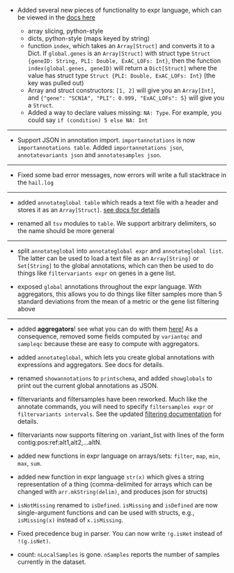  - Added several new pieces of functionality to expr language, which can be viewed in the [docs here](docs/HailExpressionLanguage.md)
  
    - array slicing, python-style
    - dicts, python-style (maps keyed by string)
    - function `index`, which takes an `Array[Struct]` and converts it to a Dict.  If `global.genes` is an `Array[Struct]` with struct type `Struct {geneID: String, PLI: Double, ExAC_LOFs: Int}`, then the function `index(global.genes, geneID)` will return a `Dict[Struct]` where the value has struct type `Struct {PLI: Double, ExAC_LOFs: Int}` (the key was pulled out)
    - Array and struct constructors: `[1, 2]` will give you an `Array[Int]`, and `{"gene": "SCN1A", "PLI": 0.999, "ExAC_LOFs": 5}` will give you a `Struct`.
    - Added a way to declare values missing: `NA: Type`. For example, you could say `if (condition) 5 else NA: Int`
 
____
 
 - Support JSON in annotation import.  `importannotations` is now
   `importannotations table`.  Added `importannotations json`,
   `annotatevariants json` and `annotatesamples json`.

____

 - Fixed some bad error messages, now errors will write a full stacktrace in the `hail.log`

____

 - added `annotateglobal table` which reads a text file with a header and stores it as an `Array[Struct]`.  [see docs for details](docs/ImportAnnotations.md#GlobalTable)

 - renamed all `tsv` modules to `table`.  We support arbitrary delimiters, so the name should be more general

____

 - split `annotateglobal` into `annotateglobal expr` and `annotateglobal list`.  The latter can be used to load a text file as an `Array[String]` or `Set[String]` to the global annotations, which can then be used to do things like `filtervariants expr` on genes in a gene list.
 
 - exposed `global` annotations throughout the expr language.  With aggregators, this allows you to do things like filter samples more than 5 standard deviations from the mean of a metric or the gene list filtering above
 
 ____

 - added **aggregators**!  see what you can do with them [here!](docs/HailExpressionLanguage.md)  As a consequence, removed some fields computed by `variantqc` and `sampleqc` because these are easy to compute with aggregators.

 - added `annotateglobal`, which lets you create global annotations with expressions and aggregators.  See docs for details.
 
 - renamed `showannotations` to `printschema`, and added `showglobals` to print out the current global annotations as JSON.

 - filtervariants and filtersamples have been reworked. Much like the annotate commands, you will need to specify `filtersamples expr` or `filtervariants intervals`. See the updated [filtering documentation](https://github.com/broadinstitute/hail/blob/master/docs/Filtering.md) for details.

 - filtervariants now supports filtering on .variant_list with lines
   of the form contig:pos:ref:alt1,alt2,...altN.
   
 - added new functions in expr language on arrays/sets: `filter`, `map`, `min`, `max`, `sum`.
 
 - added new function in expr language `str(x)` which gives a string representation of a thing (comma-delimited for arrays which can be changed with `arr.mkString(delim)`, and produces json for structs)  

 - `isNotMissing` renamed to `isDefined`.  `isMissing` and
   `isDefined` are now single-argument functions and can be used
   with structs, e.g., `isMissing(x)` instead of `x.isMissing`.

 - Fixed precedence bug in parser.  You can now write `!g.isHet`
   instead of `!(g.isNet)`.

 - count: `nLocalSamples` is gone.  `nSamples` reports the number of
   samples currently in the dataset.
